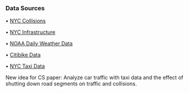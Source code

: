 ### Data Sources

• [NYC Collisions](https://data.cityofnewyork.us/Public-Safety/Motor-Vehicle-Collisions-Crashes/h9gi-nx95)

• [NYC Infrastructure](https://data.cityofnewyork.us/City-Government/NYC-Street-Centerline-CSCL-/exjm-f27b)

• [NOAA Daily Weather Data](https://www.ncdc.noaa.gov/cdo-web/datatools)

• [Citibike Data](https://s3.amazonaws.com/tripdata/index.html)

• [NYC Taxi Data](https://www1.nyc.gov/site/tlc/about/tlc-trip-record-data.page)

New idea for CS paper: Analyze car traffic with taxi data and the effect of shutting down road segments on traffic and collisions.
